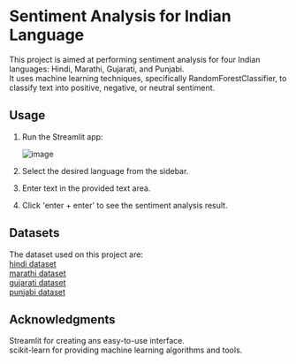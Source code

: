 # Sentiment Analysis for Indian Language  
This project is aimed at performing sentiment analysis for four Indian languages: Hindi, Marathi, Gujarati, and Punjabi.  
It uses machine learning techniques, specifically RandomForestClassifier, to classify text into positive, negative, or neutral sentiment.  

## Usage  
1. Run the Streamlit app:
   
   ![image](https://github.com/shahtisha/Sentiment-Analysis-of-indian-lang/assets/105882913/8626b784-47b5-4225-9e0a-01364c981380)
2. Select the desired language from the sidebar.
3. Enter text in the provided text area.
4. Click 'enter + enter' to see the sentiment analysis result.
   
## Datasets  
The dataset used on this project are:  
[hindi dataset](https://github.com/shahtisha/Sentiment-Analysis-of-indian-lang/blob/main/Datasets/hindi_data.csv)  
[marathi dataset]()  
[gujarati dataset]()  
[punjabi dataset]()
  
## Acknowledgments  
Streamlit for creating ans easy-to-use interface.  
scikit-learn for providing machine learning algorithms and tools.
